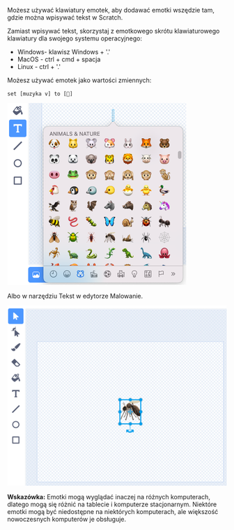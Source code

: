 Możesz używać klawiatury emotek, aby dodawać emotki wszędzie tam, gdzie można wpisywać tekst w Scratch.

Zamiast wpisywać tekst, skorzystaj z emotkowego skrótu klawiaturowego klawiatury dla swojego systemu operacyjnego:
- Windows- klawisz Windows + '.'
- MacOS - ctrl + cmd + spacja
- Linux - ctrl + '.'

Możesz używać emotek jako wartości zmiennych:
```blocks3
set [muzyka v] to [🎵]
```

![desc](images/emoji-keyboard.png)

Albo w narzędziu Tekst w edytorze Malowanie.

![desc](images/emoji-mosquito.png)

**Wskazówka:** Emotki mogą wyglądać inaczej na różnych komputerach, dlatego mogą się różnić na tablecie i komputerze stacjonarnym. Niektóre emotki mogą być niedostępne na niektórych komputerach, ale większość nowoczesnych komputerów je obsługuje.

